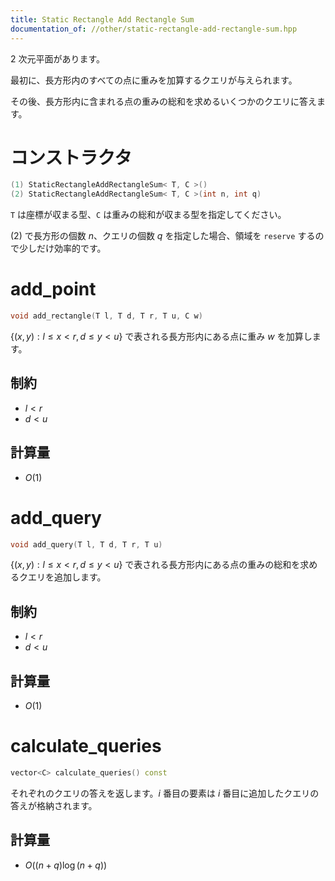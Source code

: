 ```yaml
---
title: Static Rectangle Add Rectangle Sum
documentation_of: //other/static-rectangle-add-rectangle-sum.hpp
---
```


2 次元平面があります。

最初に、長方形内のすべての点に重みを加算するクエリが与えられます。

その後、長方形内に含まれる点の重みの総和を求めるいくつかのクエリに答えます。

# コンストラクタ

```cpp
(1) StaticRectangleAddRectangleSum< T, C >()
(2) StaticRectangleAddRectangleSum< T, C >(int n, int q)
```

`T` は座標が収まる型、`C` は重みの総和が収まる型を指定してください。

(2) で長方形の個数 $n$、クエリの個数 $q$ を指定した場合、領域を `reserve` するので少しだけ効率的です。

# add_point

```cpp
void add_rectangle(T l, T d, T r, T u, C w)
```

$\lbrace (x,y):l \leq x \lt r, d \leq y \lt u\rbrace$ で表される長方形内にある点に重み $w$ を加算します。

## 制約

- $l \lt r$
- $d \lt u$

## 計算量

- $O(1)$

# add_query

```cpp
void add_query(T l, T d, T r, T u)
```

$\lbrace (x,y):l \leq x \lt r, d \leq y \lt u\rbrace$ で表される長方形内にある点の重みの総和を求めるクエリを追加します。

## 制約

- $l \lt r$
- $d \lt u$

## 計算量

- $O(1)$

# calculate_queries

```cpp
vector<C> calculate_queries() const
```

それぞれのクエリの答えを返します。$i$ 番目の要素は $i$ 番目に追加したクエリの答えが格納されます。

## 計算量

- $O((n + q) \log (n + q))$
